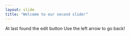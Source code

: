 ```yaml
---
layout: slide
title: "Welcome to our second slide!"
---
```

At last found the edit button
Use the left arrow to go back!
